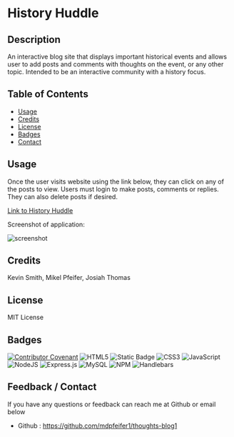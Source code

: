 
  # History Huddle

  ## Description

  An interactive blog site that displays important historical events and allows user to add posts and comments with thoughts on the event, or any other topic. Intended to be an interactive community with a history focus.
  
  ## Table of Contents
   
  - [Usage](#usage)
  - [Credits](#credits)
  - [License](#license)
  - [Badges](#badges)
  - [Contact](#contact)
  
  ## Usage
  
  Once the user visits website using the link below, they can click on any of the posts to view. Users must login to make posts, comments or replies. They can also delete posts if desired.

  [Link to History Huddle](https://intense-sierra-33338-d926b5b9f060.herokuapp.com/)

  Screenshot of application:

  ![screenshot](/public/images/history-huddle-screenshot.png)
  
  ## Credits
  
  Kevin Smith, Mikel Pfeifer, Josiah Thomas
  
  ## License
  
  MIT License
  
  ## Badges
    
[![Contributor Covenant](https://img.shields.io/badge/Contributor%20Covenant-2.1-4baaaa.svg)](code_of_conduct.md)
![HTML5](https://img.shields.io/badge/html5-%23E34F26.svg?style=for-the-badge&logo=html5&logoColor=white)
![Static Badge](https://img.shields.io/badge/css-bootstrap-purple)
![CSS3](https://img.shields.io/badge/css3-%231572B6.svg?style=for-the-badge&logo=css3&logoColor=white)
![JavaScript](https://img.shields.io/badge/javascript-%23323330.svg?style=for-the-badge&logo=javascript&logoColor=%23F7DF1E)
![NodeJS](https://img.shields.io/badge/node.js-6DA55F?style=for-the-badge&logo=node.js&logoColor=white)
![Express.js](https://img.shields.io/badge/express.js-%23404d59.svg?style=for-the-badge&logo=express&logoColor=%2361DAFB)
![MySQL](https://img.shields.io/badge/mysql-%2300f.svg?style=for-the-badge&logo=mysql&logoColor=white)
![NPM](https://img.shields.io/badge/NPM-%23CB3837.svg?style=for-the-badge&logo=npm&logoColor=white)
![Handlebars](https://img.shields.io/badge/Handlebars%20js-f0772b?style=for-the-badge&logo=handlebarsdotjs&logoColor=black)

  ## Feedback / Contact

  If you have any questions or feedback can reach me at Github or email below

  * Github : https://github.com/mdpfeifer1/thoughts-blog1
  
  

  

